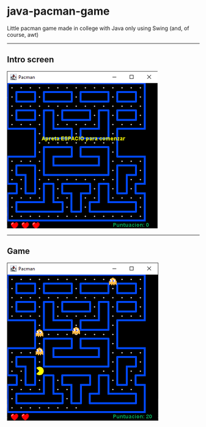 # java-pacman-game
Little pacman game made in college with Java only using Swing (and, of course, awt)

---

## Intro screen

![plot](./Images/intro-screen.png)

---

## Game 

![plot](./Images/game.png)
